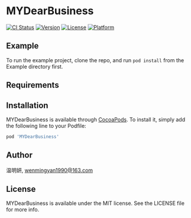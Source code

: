 # MYDearBusiness

[![CI Status](https://img.shields.io/travis/温明妍/MYDearBusiness.svg?style=flat)](https://travis-ci.org/温明妍/MYDearBusiness)
[![Version](https://img.shields.io/cocoapods/v/MYDearBusiness.svg?style=flat)](https://cocoapods.org/pods/MYDearBusiness)
[![License](https://img.shields.io/cocoapods/l/MYDearBusiness.svg?style=flat)](https://cocoapods.org/pods/MYDearBusiness)
[![Platform](https://img.shields.io/cocoapods/p/MYDearBusiness.svg?style=flat)](https://cocoapods.org/pods/MYDearBusiness)

## Example

To run the example project, clone the repo, and run `pod install` from the Example directory first.

## Requirements

## Installation

MYDearBusiness is available through [CocoaPods](https://cocoapods.org). To install
it, simply add the following line to your Podfile:

```ruby
pod 'MYDearBusiness'
```

## Author

温明妍, wenmingyan1990@163.com

## License

MYDearBusiness is available under the MIT license. See the LICENSE file for more info.
